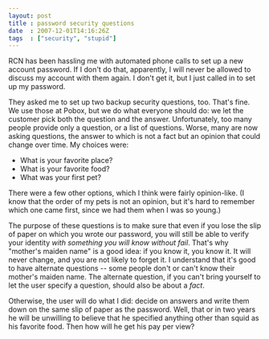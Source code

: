 ```yaml
---
layout: post
title : password security questions
date  : 2007-12-01T14:16:26Z
tags  : ["security", "stupid"]
---
```

RCN has been hassling me with automated phone calls to set up a new account
password.  If I don't do that, apparently, I will never be allowed to discuss
my account with them again.  I don't get it, but I just called in to set up my
password.

They asked me to set up two backup security questions, too.  That's fine.  We
use those at Pobox, but we do what everyone should do: we let the customer pick
both the question and the answer.  Unfortunately, too many people provide only
a question, or a list of questions.  Worse, many are now asking questions,
the answer to which is not a fact but an opinion that could change over time.
My choices were:

* What is your favorite place?
* What is your favorite food?
* What was your first pet?

There were a few other options, which I think were fairly opinion-like.  (I
know that the order of my pets is not an opinion, but it's hard to remember
which one came first, since we had them when I was so young.)

The purpose of these questions is to make sure that even if you lose the slip
of paper on which you wrote our password, you will still be able to verify your
identity *with something you will know without fail*.  That's why "mother's
maiden name" is a good idea: if you know it, you know it.  It will never
change, and you are not likely to forget it.  I understand that it's good to
have alternate questions -- some people don't or can't know their mother's
maiden name.  The alternate question, if you can't bring yourself to let the
user specify a question, should also be about a *fact*.

Otherwise, the user will do what I did: decide on answers and write them down
on the same slip of paper as the password.  Well, that or in two years he will
be unwilling to believe that he specified anything other than squid as his
favorite food.  Then how will he get his pay per view?

